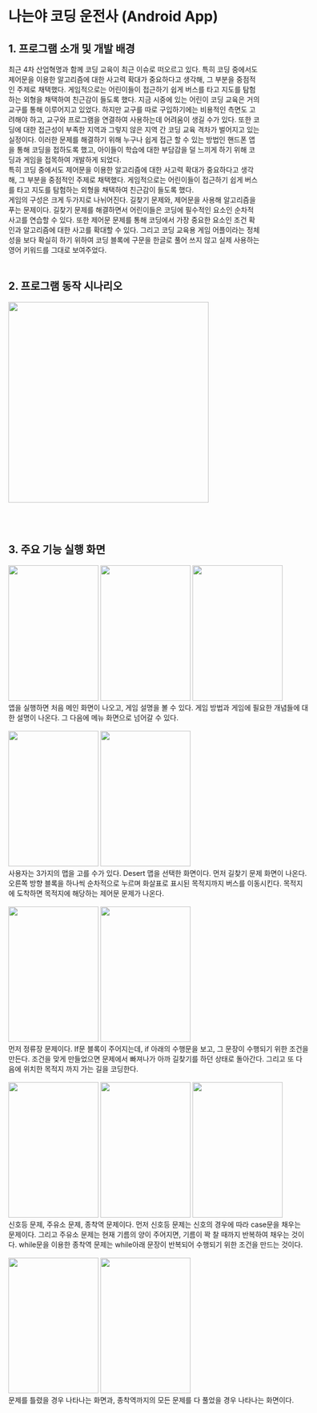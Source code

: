 나는야 코딩 운전사 (Android App)
================

## 1. 프로그램 소개 및 개발 배경
최근 4차 산업혁명과 함께 코딩 교육이 최근 이슈로 떠오르고 있다. 특히 코딩 중에서도 제어문을 이용한 알고리즘에 대한 사고력 확대가 중요하다고 생각해, 그 부분을 중점적인 주제로 채택했다. 게임적으로는 어린이들이 접근하기 쉽게 버스를 타고 지도를 탐험하는 외형을 채택하여 친근감이 들도록 했다. 지금 시중에 있는 어린이 코딩 교육은 거의 교구를 통해 이루어지고 있었다. 하지만 교구를 따로 구입하기에는 비용적인 측면도 고려해야 하고, 교구와 프로그램을 연결하여 사용하는데 어려움이 생길 수가 있다. 또한 코딩에 대한 접근성이 부족한 지역과 그렇지 않은 지역 간 코딩 교육 격차가 벌어지고 있는 실정이다. 이러한 문제를 해결하기 위해 누구나 쉽게 접근 할 수 있는 방법인 핸드폰 앱을 통해 코딩을 접하도록 했고, 아이들이 학습에 대한 부담감을 덜 느끼게 하기 위해 코딩과 게임을 접목하여 개발하게 되었다. 
<br/>
 특히 코딩 중에서도 제어문을 이용한 알고리즘에 대한 사고력 확대가 중요하다고 생각해, 그 부분을 중점적인 주제로 채택했다. 게임적으로는 어린이들이 접근하기 쉽게 버스를 타고 지도를 탐험하는 외형을 채택하여 친근감이 들도록 했다. 
<br/>
게임의 구성은 크게 두가지로 나뉘어진다. 길찾기 문제와, 제어문을 사용해 알고리즘을 푸는 문제이다. 길찾기 문제를 해결하면서 어린이들은 코딩에 필수적인 요소인 순차적 사고를 연습할 수 있다. 또한 제어문 문제를 통해 코딩에서 가장 중요한 요소인 조건 확인과 알고리즘에 대한 사고를 확대할 수 있다. 그리고 코딩 교육용 게임 어플이라는 정체성을 보다 확실히 하기 위하여 코딩 블록에 구문을 한글로 풀어 쓰지 않고 실제 사용하는 영어 키워드를 그대로 보여주었다. 
<br/><br/>
## 2. 프로그램 동작 시나리오
<img width="400" src="https://user-images.githubusercontent.com/37864097/92617383-313c4280-f2fa-11ea-83ad-e39d6861fc1d.png">

<br/><br/>
## 3. 주요 기능 실행 화면
<div class="parent" style="width: 600px; height: 250px;">
    <div class="child"img width="250" height="250" src="https://user-images.githubusercontent.com/37864097/92612262-ac9af580-f2f4-11ea-8e46-9cf094215a5a.png">
</div>
<img width="180" height="270" src="https://user-images.githubusercontent.com/37864097/92617935-cb03ef80-f2fa-11ea-9306-e476e2eb42bc.png">
<img width="180" height="270" src="https://user-images.githubusercontent.com/37864097/92617937-cb9c8600-f2fa-11ea-892b-180e66b7fb73.png">
<img width="180" height="270" src="https://user-images.githubusercontent.com/37864097/92617939-cc351c80-f2fa-11ea-82c1-2bca6f848e39.png">
<br/>앱을 실행하면 처음 메인 화면이 나오고, 게임 설명을 볼 수 있다. 게임 방법과 게임에 필요한 개념들에 대한 설명이 나온다. 그 다음에 메뉴 화면으로 넘어갈 수 있다. <br/><br/>
<img width="180" height="270" src="https://user-images.githubusercontent.com/37864097/92618295-2a61ff80-f2fb-11ea-99ea-e8d37769c872.png">
<img width="180" height="270" src="https://user-images.githubusercontent.com/37864097/92618298-2a61ff80-f2fb-11ea-95c9-fbb01976f1bb.png">
<br/>사용자는 3가지의 맵을 고를 수가 있다. Desert 맵을 선택한 화면이다. 먼저 길찾기 문제 화면이 나온다. 오른쪽 방향 블록을 하나씩 순차적으로 누르며 화살표로 표시된 목적지까지 버스를 이동시킨다. 목적지에 도착하면 목적지에 해당하는 제어문 문제가 나온다.  <br/><br/>
<img width="180" height="270" src="https://user-images.githubusercontent.com/37864097/92618300-2afa9600-f2fb-11ea-8810-04ca43e6dc30.png">
<img width="180" height="270" src="https://user-images.githubusercontent.com/37864097/92618303-2afa9600-f2fb-11ea-88f1-2cc493422e65.png">
<br/>먼저 정류장 문제이다. If문 블록이 주어지는데, if 아래의 수행문을 보고, 그 문장이 수행되기 위한 조건을 만든다. 조건을 맞게 만들었으면 문제에서 빠져나가 아까 길찾기를 하던 상태로 돌아간다. 그리고 또 다음에 위치한 목적지 까지 가는 길을 코딩한다. <br/><br/>
<img width="180" height="270" src="https://user-images.githubusercontent.com/37864097/92618304-2b932c80-f2fb-11ea-9bc0-4a1d431fdec2.png">
<img width="180" height="270" src="https://user-images.githubusercontent.com/37864097/92618307-2b932c80-f2fb-11ea-839b-71f0ca3b1ca6.png">
<img width="180" height="270" src="https://user-images.githubusercontent.com/37864097/92618310-2c2bc300-f2fb-11ea-8edd-924218263a8f.png">
<br/>신호등 문제, 주유소 문제, 종착역 문제이다. 먼저 신호등 문제는 신호의 경우에 따라 case문을 채우는 문제이다. 그리고 주유소 문제는 현재 기름의 양이 주어지면, 기름이 꽉 찰 때까지 반복하여 채우는 것이다. while문을 이용한 종착역 문제는 while아래 문장이 반복되어 수행되기 위한 조건을 만드는 것이다. <br/><br/>
    <img width="180" height="270" src="https://user-images.githubusercontent.com/37864097/92618311-2c2bc300-f2fb-11ea-87de-722d32bac508.png">
  <img width="180" height="270" src=" https://user-images.githubusercontent.com/37864097/92619378-621d7700-f2fc-11ea-9765-a8d482f06a13.png">
    <br/>문제를 틀렸을 경우 나타나는 화면과, 종착역까지의 모든 문제를 다 풀었을 경우 나타나는 화면이다. <br/>
    
